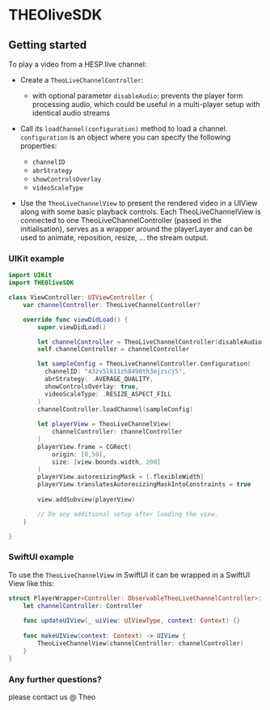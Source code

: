 # THEOliveSDK

## Getting started

To play a video from a HESP.live channel:
 - Create a `TheoLiveChannelController`:
   - with optional parameter `disableAudio`: prevents the player form processing audio, which could be useful in a multi-player setup with identical audio streams
 - Call its `loadChannel(configuration)` method to load a channel. `configuration` is an object where you can specify the following properties:
   - `channelID`
   - `abrStrategy`
   - `showControlsOverlay`
   - `videoScaleType`

 - Use the `TheoLiveChannelView` to present the rendered video in a UIView along with some basic playback controls. Each TheoLiveChannelView is connected to one TheoLiveChannelController (passed in the initialisation), serves as a wrapper around the playerLayer and can be used to animate, reposition, resize, ... the stream output.

### UIKit example

```swift
import UIKit
import THEOliveSDK

class ViewController: UIViewController {
    var channelController: TheoLiveChannelController?

    override func viewDidLoad() {
        super.viewDidLoad()

        let channelController = TheoLiveChannelController(disableAudio: false)
        self.channelController = channelController

        let sampleConfig = TheoLiveChannelController.Configuration(
          channelID: "43zv5lk11zh8498th3ejzscj5",
          abrStrategy: .AVERAGE_QUALITY,
          showControlsOverlay: true,
          videoScaleType: .RESIZE_ASPECT_FILL
        )
        channelController.loadChannel(sampleConfig)
                
        let playerView = TheoLiveChannelView(
            channelController: channelController
        )
        playerView.frame = CGRect(
            origin: [0,50],
            size: [view.bounds.width, 200]
        )
        playerView.autoresizingMask = [.flexibleWidth]
        playerView.translatesAutoresizingMaskIntoConstraints = true
        
        view.addSubview(playerView)

        // Do any additional setup after loading the view.
    }

}
```

### SwiftUI example

To use the `TheoLiveChannelView` in SwiftUI it can be wrapped in a SwiftUI View like this: 
```swift
struct PlayerWrapper<Controller: ObservableTheoLiveChannelController>: UIViewRepresentable {
    let channelController: Controller
    
    func updateUIView(_ uiView: UIViewType, context: Context) {}
    
    func makeUIView(context: Context) -> UIView {
        TheoLiveChannelView(channelController: channelController)
    }
}
```

### Any further questions?

please contact us @ Theo